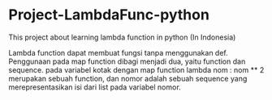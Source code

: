 # Project-LambdaFunc-python
This project about learning lambda function in python (In Indonesia)

Lambda function dapat membuat fungsi tanpa menggunakan def.
Penggunaan pada map function dibagi menjadi dua, yaitu function dan sequence. pada variabel kotak dengan map function lambda nom : nom ** 2 merupakan sebuah function, dan nomor adalah sebuah sequence yang merepresentasikan isi dari list pada variabel nomor.
